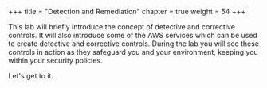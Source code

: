+++
title = "Detection and Remediation"
chapter = true
weight = 54
+++

This lab will briefly introduce the concept of detective and corrective controls.  It will also introduce some of the AWS services which can be used to create detective and corrective controls.  During the lab you will see these controls in action as they safeguard you and your environment, keeping you within your security policies.

Let's get to it.
